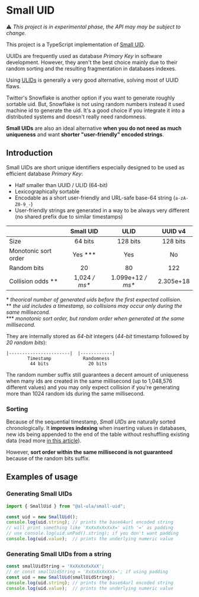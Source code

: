 # Small UID

⚠️ _This project is in experimental phase, the API may may be subject to change._

This project is a TypeScript implementation of [Small UID](https://github.com/al-ula/small_uid).

UUIDs are frequently used as database _Primary Key_ in software development. However, they aren't the best choice mainly due to their random sorting and the resulting fragmentation in databases indexes.

Using [ULIDs](https://github.com/ulid/spec) is generally a very good alternative, solving most of UUID flaws.

Twitter's Snowflake is another option if you want to generate roughly sortable uid. But, Snowflake is not using random numbers instead it used machine id to generate the uid. It's a good choice if you integrate it into a distributed systems and doesn't really need randomness.

**Small UIDs** are also an ideal alternative **when you do not need as much uniqueness** and want **shorter "user-friendly" encoded strings**.

## Introduction

Small UIDs are short unique identifiers especially designed to be used as efficient database _Primary Key_:

- Half smaller than UUID / ULID (64-bit)
- Lexicographically sortable
- Encodable as a short user-friendly and URL-safe base-64 string (`a-zA-Z0-9_-`)
- User-friendly strings are generated in a way to be always very different (no shared prefix due to similar timestamps)


| |Small UID|ULID|UUID v4|
|---|:---:|:---:|:---:|
|Size|64 bits|128 bits|128 bits|
|Monotonic sort order|Yes &ast;&ast;&ast;|Yes|No|
|Random bits| 20 | 80 |122|
|Collision odds &ast;&ast;| 1,024 _/ ms&ast;_ | 1.099e+12 _/ ms&ast;_| 2.305e+18 |

&ast; _theorical number of generated uids before the first expected collision._\
&ast;&ast; _the uid includes a timestamp, so collisions may occur only during the same millisecond._\
&ast;&ast;&ast; _monotonic sort order, but random order when generated at the same millisecond._



They are internally stored as _64-bit_ integers (_44-bit_ timestamp followed by _20 random bits_):

    |-----------------------|  |------------|
            Timestamp            Randomness
             44 bits               20 bits


The random number suffix still guarantees a decent amount of uniqueness when many ids are created in the same millisecond (up to 1,048,576 different values) and you may only expect collision if you're generating more than 1024 random ids during the same millisecond.

### Sorting

Because of the sequential timestamp, _Small UIDs_ are naturally sorted chronologically. It **improves indexing** when inserting values in databases, new ids being appended to the end of the table without reshuffling existing data (read more [in this article](https://www.codeproject.com/Articles/388157/GUIDs-as-fast-primary-keys-under-multiple-database)).

However, **sort order within the same millisecond is not guaranteed** because of the random bits suffix.

## Examples of usage

### Generating Small UIDs

```typescript
import { SmallUid } from "@al-ula/small-uid";

const uid = new SmallUid();
console.log(uid.string); // prints the base64url encoded string
// will print something like 'XxXxXxXxXxX=' with '=' as padding
// use console.log(uid.unPad().string); if you don't want padding
console.log(uid.value);  // prints the underlying numeric value
```

### Generating Small UIDs from a string

```typescript
const smallUidString = 'XxXxXxXxXxX';
// or const smallUidString = 'XxXxXxXxXxX='; if using padding
const uid = new SmallUid(smallUidString);
console.log(uid.string); // prints the base64url encoded string
console.log(uid.value);  // prints the underlying numeric value
```